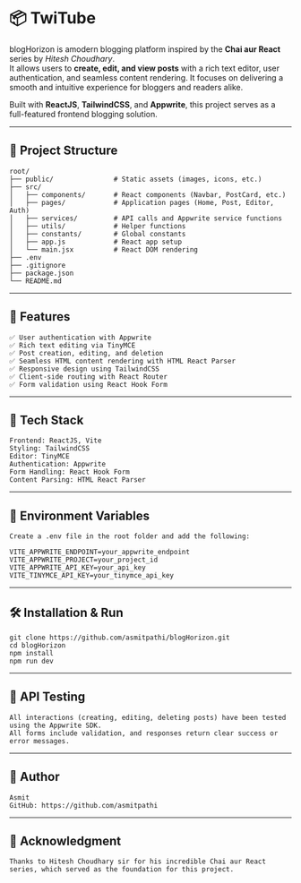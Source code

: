 # 📦 TwiTube

blogHorizon is amodern blogging platform inspired by the **Chai aur React** series by *Hitesh Choudhary*.  
It allows users to **create, edit, and view posts** with a rich text editor, user authentication, and seamless content rendering.
It focuses on delivering a smooth and intuitive experience for bloggers and readers alike.

Built with **ReactJS**, **TailwindCSS**, and **Appwrite**, this project serves as a full-featured frontend blogging solution.

---

## 📁 Project Structure

```text
root/
├── public/               # Static assets (images, icons, etc.)
├── src/
│   ├── components/       # React components (Navbar, PostCard, etc.)
│   ├── pages/            # Application pages (Home, Post, Editor, Auth)
│   ├── services/         # API calls and Appwrite service functions
│   ├── utils/            # Helper functions
│   ├── constants/        # Global constants
│   ├── app.js            # React app setup
│   └── main.jsx          # React DOM rendering
├── .env
├── .gitignore
├── package.json
└── README.md
```

---

## 🚀 Features

```
✅ User authentication with Appwrite
✅ Rich text editing via TinyMCE
✅ Post creation, editing, and deletion
✅ Seamless HTML content rendering with HTML React Parser
✅ Responsive design using TailwindCSS
✅ Client-side routing with React Router
✅ Form validation using React Hook Form
```

---

## 🧰 Tech Stack

```
Frontend: ReactJS, Vite
Styling: TailwindCSS
Editor: TinyMCE
Authentication: Appwrite
Form Handling: React Hook Form
Content Parsing: HTML React Parser
```

---

## 🔐 Environment Variables

```
Create a .env file in the root folder and add the following:  

VITE_APPWRITE_ENDPOINT=your_appwrite_endpoint
VITE_APPWRITE_PROJECT=your_project_id
VITE_APPWRITE_API_KEY=your_api_key
VITE_TINYMCE_API_KEY=your_tinymce_api_key
```

---

## 🛠️ Installation & Run

```
git clone https://github.com/asmitpathi/blogHorizon.git
cd blogHorizon
npm install
npm run dev 
```

---

## 📮 API Testing

```
All interactions (creating, editing, deleting posts) have been tested using the Appwrite SDK.
All forms include validation, and responses return clear success or error messages.
```

---

## 📌 Author

```
Asmit  
GitHub: https://github.com/asmitpathi  
```
---

## 🙏 Acknowledgment

```
Thanks to Hitesh Choudhary sir for his incredible Chai aur React series, which served as the foundation for this project.  
```